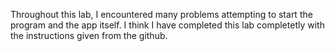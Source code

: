 Throughout this lab, I encountered many problems attempting to start the program and the app itself. I think I have completed this lab completetly with the instructions given from the github.
